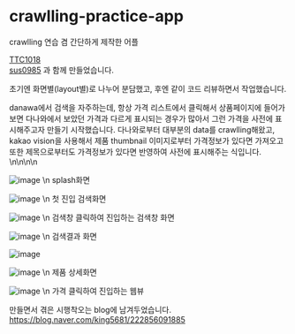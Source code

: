 # crawlling-practice-app
crawlling 연습 겸 간단하게 제작한 어플

[TTC1018](https://github.com/TTC1018)\
[sus0985](https://github.com/sus0985)
과 함께 만들었습니다.

초기엔 화면별(layout별)로 나누어 분담했고, 후엔 같이 코드 리뷰하면서 작업했습니다.

danawa에서 검색을 자주하는데, 항상 가격 리스트에서 클릭해서 상품페이지에 들어가보면 다나와에서 보았던 가격과 다르게 표시되는 경우가 많아서 그런 가격을 사전에 표시해주고자 만들기 시작했습니다.
다나와로부터 대부분의 data를 crawlling해왔고, kakao vision을 사용해서 제품 thumbnail 이미지로부터 가격정보가 있다면 가져오고 또한 제목으로부터도 가격정보가 있다면 반영하여 사전에 표시해주는 식입니다.
\n\n\n\n

![image](https://user-images.githubusercontent.com/55792553/195434125-a3dae8a7-3001-453c-9b8d-c20f18188115.png)
\n splash화면

![image](https://user-images.githubusercontent.com/55792553/195434221-ab2664d2-7793-4341-8ba1-a102d10c5d45.png)
\n 첫 진입 검색화면

![image](https://user-images.githubusercontent.com/55792553/195434369-3fd0e7fd-c6a6-41e3-ac67-18550f725135.png)
\n 검색창 클릭하여 진입하는 검색창 화면

![image](https://user-images.githubusercontent.com/55792553/195434457-1b9fc840-eef5-40e7-95b2-57df3c470d1e.png)
\n 검색결과 화면


![image](https://user-images.githubusercontent.com/55792553/195434500-c94bebab-d1cc-4d40-967e-fb4a34396ab8.png)

![image](https://user-images.githubusercontent.com/55792553/195434770-e003e9b2-cf9a-483e-bf70-f556c1bae13d.png)
\n 제품 상세화면

![image](https://user-images.githubusercontent.com/55792553/195434873-f3c0607b-db23-4367-ac6d-a87ff2d4a5e9.png)
\n 가격 클릭하여 진입하는 웹뷰






만들면서 겪은 시행착오는 blog에 남겨두었습니다.
<https://blog.naver.com/king5681/222856091885>
